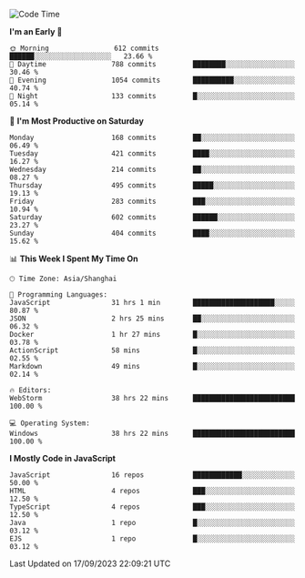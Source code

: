 <!--START_SECTION:waka-->
![Code Time](http://img.shields.io/badge/Code%20Time-2%2C685%20hrs%204%20mins-blue)

**I'm an Early 🐤** 

```text
🌞 Morning                612 commits         ██████░░░░░░░░░░░░░░░░░░░   23.66 % 
🌆 Daytime                788 commits         ████████░░░░░░░░░░░░░░░░░   30.46 % 
🌃 Evening                1054 commits        ██████████░░░░░░░░░░░░░░░   40.74 % 
🌙 Night                  133 commits         █░░░░░░░░░░░░░░░░░░░░░░░░   05.14 % 
```
📅 **I'm Most Productive on Saturday** 

```text
Monday                   168 commits         ██░░░░░░░░░░░░░░░░░░░░░░░   06.49 % 
Tuesday                  421 commits         ████░░░░░░░░░░░░░░░░░░░░░   16.27 % 
Wednesday                214 commits         ██░░░░░░░░░░░░░░░░░░░░░░░   08.27 % 
Thursday                 495 commits         █████░░░░░░░░░░░░░░░░░░░░   19.13 % 
Friday                   283 commits         ███░░░░░░░░░░░░░░░░░░░░░░   10.94 % 
Saturday                 602 commits         ██████░░░░░░░░░░░░░░░░░░░   23.27 % 
Sunday                   404 commits         ████░░░░░░░░░░░░░░░░░░░░░   15.62 % 
```


📊 **This Week I Spent My Time On** 

```text
🕑︎ Time Zone: Asia/Shanghai

💬 Programming Languages: 
JavaScript               31 hrs 1 min        ████████████████████░░░░░   80.87 % 
JSON                     2 hrs 25 mins       ██░░░░░░░░░░░░░░░░░░░░░░░   06.32 % 
Docker                   1 hr 27 mins        █░░░░░░░░░░░░░░░░░░░░░░░░   03.78 % 
ActionScript             58 mins             █░░░░░░░░░░░░░░░░░░░░░░░░   02.55 % 
Markdown                 49 mins             █░░░░░░░░░░░░░░░░░░░░░░░░   02.14 % 

🔥 Editors: 
WebStorm                 38 hrs 22 mins      █████████████████████████   100.00 % 

💻 Operating System: 
Windows                  38 hrs 22 mins      █████████████████████████   100.00 % 
```

**I Mostly Code in JavaScript** 

```text
JavaScript               16 repos            ████████████░░░░░░░░░░░░░   50.00 % 
HTML                     4 repos             ███░░░░░░░░░░░░░░░░░░░░░░   12.50 % 
TypeScript               4 repos             ███░░░░░░░░░░░░░░░░░░░░░░   12.50 % 
Java                     1 repo              █░░░░░░░░░░░░░░░░░░░░░░░░   03.12 % 
EJS                      1 repo              █░░░░░░░░░░░░░░░░░░░░░░░░   03.12 % 
```




 Last Updated on 17/09/2023 22:09:21 UTC
<!--END_SECTION:waka-->

<!--
**likaiqiang/likaiqiang** is a ✨ _special_ ✨ repository because its `README.md` (this file) appears on your GitHub profile.

Here are some ideas to get you started:

- 🔭 I’m currently working on ...
- 🌱 I’m currently learning ...
- 👯 I’m looking to collaborate on ...
- 🤔 I’m looking for help with ...
- 💬 Ask me about ...
- 📫 How to reach me: ...
- 😄 Pronouns: ...
- ⚡ Fun fact: ...
-->
